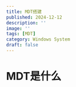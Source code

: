 ```yaml
---
title: MDT搭建
published: 2024-12-12
description: ''
image: ''
tags: [MDT]
category: Windows System
draft: false 
---
```


# MDT是什么

